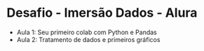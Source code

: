 # Desafio - Imersão Dados - Alura

- Aula 1: Seu primeiro colab com Python e Pandas
- Aula 2: Tratamento de dados e primeiros gráficos
